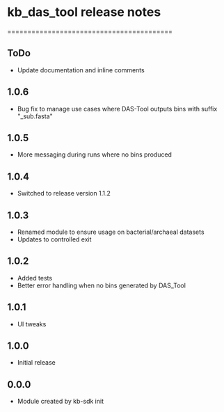 # kb_das_tool release notes
=========================================

ToDo
-----
* Update documentation and inline comments

1.0.6
-----
* Bug fix to manage use cases where DAS-Tool outputs bins with suffix "_sub.fasta"

1.0.5
-----
* More messaging during runs where no bins produced

1.0.4
-----
* Switched to release version 1.1.2

1.0.3
-----
* Renamed module to ensure usage on bacterial/archaeal datasets
* Updates to controlled exit

1.0.2
-----
* Added tests
* Better error handling when no bins generated by DAS_Tool

1.0.1
-----
* UI tweaks

1.0.0
-----
* Initial release

0.0.0
-----
* Module created by kb-sdk init
